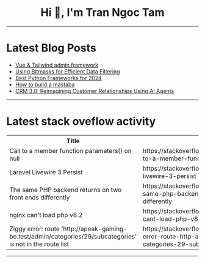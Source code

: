 <h1 align="center">Hi 👋, I'm Tran Ngoc Tam</h1>

---

# Latest Blog Posts 
<!-- BLOG-POST-LIST:START -->
- [Vue &amp; Tailwind admin framework](https://dev.to/ivictbor/vue-tailwind-admin-framework-2pma)
- [Using Bitmasks for Efficient Data Filtering](https://dev.to/devartteam/using-bitmasks-for-efficient-data-filtering-1lpk)
- [Best Python Frameworks for 2024](https://dev.to/devstoriesplayground/best-python-frameworks-for-2024-55m8)
- [How to build a mastaba](https://dev.to/dalerank/how-to-build-a-mastaba-1m65)
- [CRM 3.0: Reimagining Customer Relationships Using AI Agents](https://dev.to/akkiprime/crm-30-reimagining-customer-relationships-using-ai-agents-23ih)
<!-- BLOG-POST-LIST:END -->

---

# Latest stack oveflow activity
<table>
  <tr><th>Title</th><th>Link</th></tr>
  <!-- STACKOVERFLOW:START --><tr><td>Call to a member function parameters&lpar;&rpar; on null</td><td>https://stackoverflow.com/questions/78847300/call-to-a-member-function-parameters-on-null</td></tr><tr><td>Laravel Livewire 3 Persist</td><td>https://stackoverflow.com/questions/78847191/laravel-livewire-3-persist</td></tr><tr><td>The same PHP backend returns on two front ends differently</td><td>https://stackoverflow.com/questions/78847039/the-same-php-backend-returns-on-two-front-ends-differently</td></tr><tr><td>nginx can&#39;t load php v8.2</td><td>https://stackoverflow.com/questions/78846982/nginx-cant-load-php-v8-2</td></tr><tr><td>Ziggy error: route &#39;http://apeak-gaming-be.test/admin/categories/29/subcategories&#39; is not in the route list</td><td>https://stackoverflow.com/questions/78846769/ziggy-error-route-http-apeak-gaming-be-test-admin-categories-29-subcategorie</td></tr><!-- STACKOVERFLOW:END -->
</table>

---


